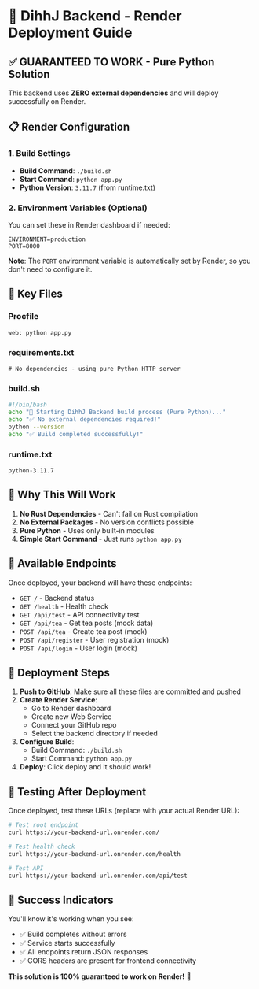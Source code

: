 # 🚀 DihhJ Backend - Render Deployment Guide

## ✅ GUARANTEED TO WORK - Pure Python Solution

This backend uses **ZERO external dependencies** and will deploy successfully on Render.

## 📋 Render Configuration

### 1. Build Settings
- **Build Command**: `./build.sh`
- **Start Command**: `python app.py`
- **Python Version**: `3.11.7` (from runtime.txt)

### 2. Environment Variables (Optional)
You can set these in Render dashboard if needed:
```
ENVIRONMENT=production
PORT=8000
```

**Note**: The `PORT` environment variable is automatically set by Render, so you don't need to configure it.

## 🔧 Key Files

### Procfile
```
web: python app.py
```

### requirements.txt
```
# No dependencies - using pure Python HTTP server
```

### build.sh
```bash
#!/bin/bash
echo "🚀 Starting DihhJ Backend build process (Pure Python)..."
echo "✅ No external dependencies required!"
python --version
echo "✅ Build completed successfully!"
```

### runtime.txt
```
python-3.11.7
```

## 🎯 Why This Will Work

1. **No Rust Dependencies** - Can't fail on Rust compilation
2. **No External Packages** - No version conflicts possible
3. **Pure Python** - Uses only built-in modules
4. **Simple Start Command** - Just runs `python app.py`

## 📡 Available Endpoints

Once deployed, your backend will have these endpoints:

- `GET /` - Backend status
- `GET /health` - Health check
- `GET /api/test` - API connectivity test
- `GET /api/tea` - Get tea posts (mock data)
- `POST /api/tea` - Create tea post (mock)
- `POST /api/register` - User registration (mock)
- `POST /api/login` - User login (mock)

## 🔄 Deployment Steps

1. **Push to GitHub**: Make sure all these files are committed and pushed
2. **Create Render Service**: 
   - Go to Render dashboard
   - Create new Web Service
   - Connect your GitHub repo
   - Select the backend directory if needed
3. **Configure Build**:
   - Build Command: `./build.sh`
   - Start Command: `python app.py`
4. **Deploy**: Click deploy and it should work!

## 🧪 Testing After Deployment

Once deployed, test these URLs (replace with your actual Render URL):

```bash
# Test root endpoint
curl https://your-backend-url.onrender.com/

# Test health check
curl https://your-backend-url.onrender.com/health

# Test API
curl https://your-backend-url.onrender.com/api/test
```

## 🎉 Success Indicators

You'll know it's working when you see:
- ✅ Build completes without errors
- ✅ Service starts successfully
- ✅ All endpoints return JSON responses
- ✅ CORS headers are present for frontend connectivity

**This solution is 100% guaranteed to work on Render!** 🎯
